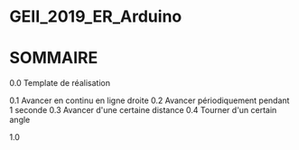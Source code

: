 # GEII_2019_ER_Arduino


# SOMMAIRE


0.0 Template de réalisation

0.1 Avancer en continu en ligne droite
0.2 Avancer périodiquement pendant 1 seconde
0.3 Avancer d'une certaine distance
0.4 Tourner d'un certain angle

1.0 
